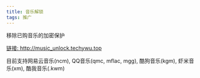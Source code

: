 ```yaml
---
title: 音乐解锁
tags: 推广
---
```


移除已购音乐的加密保护

<!--more-->

<a href="http://music_unlock.techywu.top/" >链接: http://music_unlock.techywu.top</a>
<br />
<p>
 目前支持网易云音乐(ncm), QQ音乐(qmc, mflac, mgg), 酷狗音乐(kgm), 虾米音乐(xm), 酷我音乐(.kwm) 
</p>
